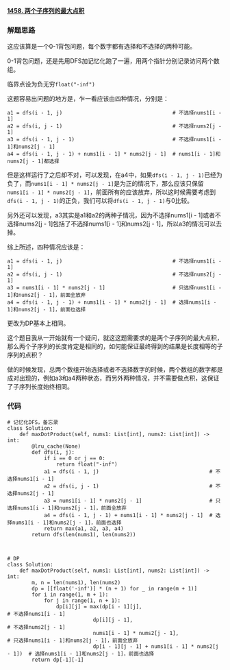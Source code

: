 **[1458. 两个子序列的最大点积](https://leetcode-cn.com/problems/max-dot-product-of-two-subsequences/)**



### 解题思路
这应该算是一个0-1背包问题，每个数字都有选择和不选择的两种可能。

0-1背包问题，还是先用DFS加记忆化跑了一遍，用两个指针分别记录访问两个数组。

临界点设为负无穷`float("-inf")`

这题容易出问题的地方是，乍一看应该由四种情况，分别是：
```
a1 = dfs(i - 1, j)                                    # 不选择nums1[i - 1]
a2 = dfs(i, j - 1)                                    # 不选择nums2[j - 1]
a3 = dfs(i - 1, j - 1)                                # 不选择nums1[i - 1]和nums2[j - 1]
a4 = dfs(i - 1, j - 1) + nums1[i - 1] * nums2[j - 1]  # nums1[i - 1]和nums2[j - 1]都选择
```
但是这样运行了之后却不对，可以发现，在a4中，如果`dfs(i - 1, j - 1)`已经为负了，而`nums1[i - 1] * nums2[j - 1]`是为正的情况下，那么应该只保留`nums1[i - 1] * nums2[j - 1]`，前面所有的应该放弃，所以这时候需要考虑到`dfs(i - 1, j - 1)`的正负，我们可以将`dfs(i - 1, j - 1)`与0比较。

另外还可以发现，a3其实是a1和a2的两种子情况，因为不选择nums1[i - 1]或者不选择nums2[j - 1]包括了不选择nums1[i - 1]和nums2[j - 1]，所以a3的情况可以去掉。

综上所述，四种情况应该是：
```
a1 = dfs(i - 1, j)                                    # 不选择nums1[i - 1]
a2 = dfs(i, j - 1)                                    # 不选择nums2[j - 1]
a3 = nums1[i - 1] * nums2[j - 1]                      # 只选择nums1[i - 1]和nums2[j - 1]，前面全放弃
a4 = dfs(i - 1, j - 1) + nums1[i - 1] * nums2[j - 1]  # 选择nums1[i - 1]和nums2[j - 1]，前面也选择
```

更改为DP基本上相同。

这个题目我从一开始就有一个疑问，就这这题需要求的是两个子序列的最大点积，那么两个子序列的长度肯定是相同的，如何能保证最终得到的结果是长度相等的子序列的点积？

做的时候发现，总两个数组开始选择或者不选择数字的时候，两个数组的数字都是成对出现的，例如a3和a4两种状态，而另外两种情况，并不需要做点积，这保证了子序列长度始终相同。


### 代码

```python3
# 记忆化DFS，备忘录
class Solution:
    def maxDotProduct(self, nums1: List[int], nums2: List[int]) -> int:
        @lru_cache(None)
        def dfs(i, j):
            if i == 0 or j == 0:
                return float("-inf")
            a1 = dfs(i - 1, j)                                    # 不选择nums1[i - 1]
            a2 = dfs(i, j - 1)                                    # 不选择nums2[j - 1]
            a3 = nums1[i - 1] * nums2[j - 1]                      # 只选择nums1[i - 1]和nums2[j - 1]，前面全放弃
            a4 = dfs(i - 1, j - 1) + nums1[i - 1] * nums2[j - 1]  # 选择nums1[i - 1]和nums2[j - 1]，前面也选择
            return max(a1, a2, a3, a4)
        return dfs(len(nums1), len(nums2))



# DP
class Solution:
    def maxDotProduct(self, nums1: List[int], nums2: List[int]) -> int:
        m, n = len(nums1), len(nums2)
        dp = [[float('-inf')] * (n + 1) for _ in range(m + 1)]
        for i in range(1, m + 1):
            for j in range(1, n + 1):
                dp[i][j] = max(dp[i - 1][j],                                    # 不选择nums1[i - 1]
                            dp[i][j - 1],                                    # 不选择nums2[j - 1]
                            nums1[i - 1] * nums2[j - 1],                     # 只选择nums1[i - 1]和nums2[j - 1]，前面全放弃
                            dp[i - 1][j - 1] + nums1[i - 1] * nums2[j - 1])  # 选择nums1[i - 1]和nums2[j - 1]，前面也选择
        return dp[-1][-1]
```
